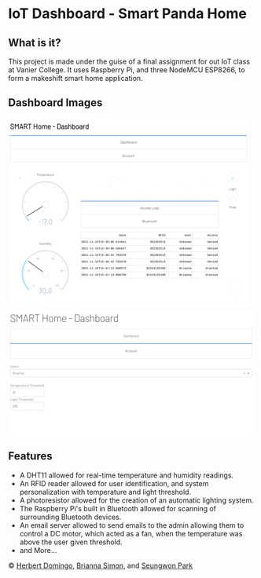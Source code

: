 # IoT Dashboard - Smart Panda Home

## What is it?
This project is made under the guise of a final assignment for out IoT class at Vanier College. It uses Raspberry Pi, and three NodeMCU ESP8266, to form a makeshift smart home application. 

## Dashboard Images
![Dashboard Front Page](assets/dashboard-1.png)

![Dashboard Second Page](assets/dashboard-2.png)

## Features
- A DHT11 allowed for real-time temperature and humidity readings.
- An RFID reader allowed for user identification, and system personalization with temperature and light threshold.
- A photoresistor allowed for the creation of an automatic lighting system.
- The Raspberry Pi's built in Bluetooth allowed for scanning of surrounding Bluetooth devices.
- An email server allowed to send emails to the admin allowing them to control a DC motor, which acted as a fan, when the temperature was above the user given threshold.
- and More...

&copy; [Herbert Domingo](https://github.com/Dahyunismm), [Brianna Simon](https://github.com/Brianna1915403), and [Seungwon Park](https://github.com/ParkSeung1)